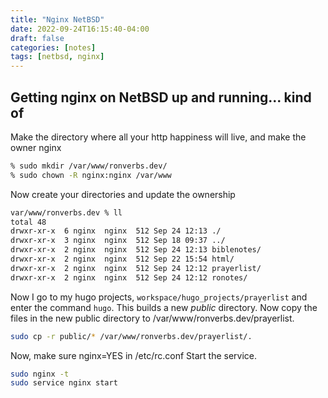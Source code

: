 ```yaml
---
title: "Nginx NetBSD"
date: 2022-09-24T16:15:40-04:00
draft: false
categories: [notes]
tags: [netbsd, nginx]
---
```


## Getting nginx on NetBSD up and running... kind of

Make the directory where all your http happiness will live, and make the owner nginx

```bash
% sudo mkdir /var/www/ronverbs.dev/
% sudo chown -R nginx:nginx /var/www
```

Now create your directories and update the ownership

```bash
var/www/ronverbs.dev % ll
total 48
drwxr-xr-x  6 nginx  nginx  512 Sep 24 12:13 ./
drwxr-xr-x  3 nginx  nginx  512 Sep 18 09:37 ../
drwxr-xr-x  2 nginx  nginx  512 Sep 24 12:13 biblenotes/
drwxr-xr-x  2 nginx  nginx  512 Sep 22 15:54 html/
drwxr-xr-x  2 nginx  nginx  512 Sep 24 12:12 prayerlist/
drwxr-xr-x  2 nginx  nginx  512 Sep 24 12:12 ronotes/
```

Now I go to my hugo projects, `workspace/hugo_projects/prayerlist` and enter the command `hugo`. This builds a new _public_ directory. Now copy the files in the new public directory to /var/www/ronverbs.dev/prayerlist.

```bash
sudo cp -r public/* /var/www/ronverbs.dev/prayerlist/.
```

Now, make sure nginx=YES in /etc/rc.conf
Start the service.

```bash
sudo nginx -t
sudo service nginx start

```
